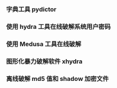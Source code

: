 
### 字典工具 pydictor

### 使用 hydra 工具在线破解系统用户密码

### 使用 Medusa 工具在线破解

### 图形化暴力破解软件 xhydra

### 离线破解 md5 值和 shadow 加密文件
